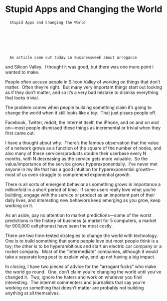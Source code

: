 # Stupid Apps and Changing the World


    
  
    

    
      Stupid Apps and Changing the World

      
    
  

  
    
      An article came out today in Businessweek about arrogance
and Silicon Valley.  I thought it was good, but there was one more point I wanted to make. 

People often accuse people in Silicon Valley of working on
things that don’t matter.  Often they’re
right.  But many very important things
start out looking as if they don’t matter, and so it’s a very bad mistake to
dismiss everything that looks trivial.

The problem comes when people building something claim it’s
going to change the world when it still looks like a toy.  That just pisses people off.

Facebook, Twitter, reddit, the Internet itself, the iPhone,
and on and on and on—most people dismissed these things as incremental or
trivial when they first came out.

I have a thought about why. 
There’s the famous observation that the value of a network grows as a
function of the square of the number of nodes, and also many of these
services/products double their userbase every N months, with N decreasing as the service gets more valuable.  So the value/importance of the service grows
hyperexponentially.  I’ve never met
anyone in my life that has a good intuition for hyperexponential growth—most of
us even struggle to comprehend exponential growth.

There is all sorts of emergent behavior as something grows
in importance a millionfold in a short period of time.  If some users really love what you’re
building, engage with the service or product as an important part of their
daily lives, and interesting new behaviors keep emerging as you grow, keep
working on it.

As an aside, pay no attention to market predictions—some of
the worst predictions in the history of business (a market for 5 computers, a
market for 900,000 cell phones) have been the most costly.

There are two time-tested strategies to change the world
with technology.  One is to build
something that some people love but most people think is a toy; the other is to
be hyperambitious and start an electric car company or a rocket company.  Most of the “intermediate” companies,
although it would take a separate long post to explain why, end up not having a
big impact.

In closing, I have two pieces of advice for the “arrogant
fucks” who make the world go round.  One,
don’t claim you’re changing the world until you’ve changed it.  Two, ignore the haters and work on whatever
you find interesting.  The internet
commenters and journalists that say you’re working on something that doesn’t
matter are probably not building anything at all themselves.
    
  


  
